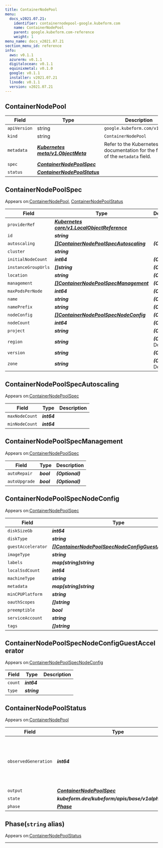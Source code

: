 ```yaml
---
title: ContainerNodePool
menu:
  docs_v2021.07.21:
    identifier: containernodepool-google.kubeform.com
    name: ContainerNodePool
    parent: google.kubeform.com-reference
    weight: 1
menu_name: docs_v2021.07.21
section_menu_id: reference
info:
  aws: v0.1.1
  azurerm: v0.1.1
  digitalocean: v0.1.1
  equinixmetal: v0.1.0
  google: v0.1.1
  installer: v2021.07.21
  linode: v0.1.1
  version: v2021.07.21
---
```


## ContainerNodePool
| Field | Type | Description |
| ------ | ----- | ----------- |
| `apiVersion` | string | `google.kubeform.com/v1alpha1` |
|    `kind` | string | `ContainerNodePool` |
| `metadata` | ***[Kubernetes meta/v1.ObjectMeta](https://v1-18.docs.kubernetes.io/docs/reference/generated/kubernetes-api/v1.18/#objectmeta-v1-meta)***|Refer to the Kubernetes API documentation for the fields of the `metadata` field.|
| `spec` | ***[ContainerNodePoolSpec](#containernodepoolspec)***||
| `status` | ***[ContainerNodePoolStatus](#containernodepoolstatus)***||
## ContainerNodePoolSpec

Appears on:[ContainerNodePool](#containernodepool), [ContainerNodePoolStatus](#containernodepoolstatus)

| Field | Type | Description |
| ------ | ----- | ----------- |
| `providerRef` | ***[Kubernetes core/v1.LocalObjectReference](https://v1-18.docs.kubernetes.io/docs/reference/generated/kubernetes-api/v1.18/#localobjectreference-v1-core)***||
| `id` | ***string***||
| `autoscaling` | ***[[]ContainerNodePoolSpecAutoscaling](#containernodepoolspecautoscaling)***| ***(Optional)*** |
| `cluster` | ***string***||
| `initialNodeCount` | ***int64***| ***(Optional)*** |
| `instanceGroupUrls` | ***[]string***| ***(Optional)*** |
| `location` | ***string***| ***(Optional)*** |
| `management` | ***[[]ContainerNodePoolSpecManagement](#containernodepoolspecmanagement)***| ***(Optional)*** |
| `maxPodsPerNode` | ***int64***| ***(Optional)*** |
| `name` | ***string***| ***(Optional)*** |
| `namePrefix` | ***string***| ***(Optional)*** |
| `nodeConfig` | ***[[]ContainerNodePoolSpecNodeConfig](#containernodepoolspecnodeconfig)***| ***(Optional)*** |
| `nodeCount` | ***int64***| ***(Optional)*** |
| `project` | ***string***| ***(Optional)*** |
| `region` | ***string***| ***(Optional)*** Deprecated|
| `version` | ***string***| ***(Optional)*** |
| `zone` | ***string***| ***(Optional)*** Deprecated|
## ContainerNodePoolSpecAutoscaling

Appears on:[ContainerNodePoolSpec](#containernodepoolspec)

| Field | Type | Description |
| ------ | ----- | ----------- |
| `maxNodeCount` | ***int64***||
| `minNodeCount` | ***int64***||
## ContainerNodePoolSpecManagement

Appears on:[ContainerNodePoolSpec](#containernodepoolspec)

| Field | Type | Description |
| ------ | ----- | ----------- |
| `autoRepair` | ***bool***| ***(Optional)*** |
| `autoUpgrade` | ***bool***| ***(Optional)*** |
## ContainerNodePoolSpecNodeConfig

Appears on:[ContainerNodePoolSpec](#containernodepoolspec)

| Field | Type | Description |
| ------ | ----- | ----------- |
| `diskSizeGb` | ***int64***| ***(Optional)*** |
| `diskType` | ***string***| ***(Optional)*** |
| `guestAccelerator` | ***[[]ContainerNodePoolSpecNodeConfigGuestAccelerator](#containernodepoolspecnodeconfigguestaccelerator)***| ***(Optional)*** |
| `imageType` | ***string***| ***(Optional)*** |
| `labels` | ***map[string]string***| ***(Optional)*** |
| `localSsdCount` | ***int64***| ***(Optional)*** |
| `machineType` | ***string***| ***(Optional)*** |
| `metadata` | ***map[string]string***| ***(Optional)*** |
| `minCPUPlatform` | ***string***| ***(Optional)*** |
| `oauthScopes` | ***[]string***| ***(Optional)*** |
| `preemptible` | ***bool***| ***(Optional)*** |
| `serviceAccount` | ***string***| ***(Optional)*** |
| `tags` | ***[]string***| ***(Optional)*** |
## ContainerNodePoolSpecNodeConfigGuestAccelerator

Appears on:[ContainerNodePoolSpecNodeConfig](#containernodepoolspecnodeconfig)

| Field | Type | Description |
| ------ | ----- | ----------- |
| `count` | ***int64***||
| `type` | ***string***||
## ContainerNodePoolStatus

Appears on:[ContainerNodePool](#containernodepool)

| Field | Type | Description |
| ------ | ----- | ----------- |
| `observedGeneration` | ***int64***| ***(Optional)*** Resource generation, which is updated on mutation by the API Server.|
| `output` | ***[ContainerNodePoolSpec](#containernodepoolspec)***| ***(Optional)*** |
| `state` | ***kubeform.dev/kubeform/apis/base/v1alpha1.State***| ***(Optional)*** |
| `phase` | ***[Phase](#phase)***| ***(Optional)*** |
## Phase(`string` alias)

Appears on:[ContainerNodePoolStatus](#containernodepoolstatus)

---
